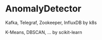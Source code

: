 # AnomalyDetector

Kafka, Telegraf, Zookeeper, InfluxDB by k8s

K-Means, DBSCAN, ... by scikit-learn

